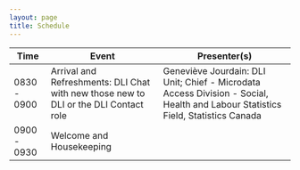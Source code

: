 ```yaml
---
layout: page
title: Schedule
---
```

<table class="one">
  <thead>
    <tr>
	<th class="hour">Time</th>
	<th class="session">Event</th>
	<th class="name">Presenter(s)</th>
    </tr>
  </thead>
  <tbody>
    <tr>
	<td>0830 - 0900</td>
	<td>Arrival and Refreshments: DLI Chat with new those new to DLI or the DLI Contact role</td>
	<td>Geneviève Jourdain: DLI Unit; Chief - Microdata Access Division - Social, Health and Labour Statistics Field, Statistics Canada</td>
    </tr>
    <tr>
    <td>0900 - 0930</td>
    <td>Welcome and Housekeeping</td>
    <td></td>
    </tr>
  </tbody>
</table>